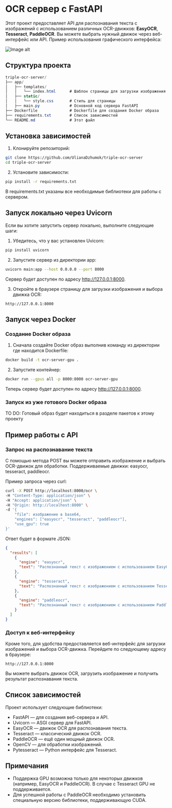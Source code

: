 # OCR сервер с FastAPI

Этот проект предоставляет API для распознавания текста с изображений с использованием различных OCR-движков: **EasyOCR**, **Tesseract**, **PaddleOCR**. 
Вы можете выбрать нужный движок через веб-интерфейс или API.
Пример использования графического интерфейса:

![Image alt](https://github.com/UlianaDzhumok/triple-ocr-server/raw/main/example.jpg)

## Структура проекта

  ```csharp
  triple-ocr-server/
  ├── app/
  │   ├── templates/
  │   │   └── index.html      # Шаблон страницы для загрузки изображения
  │   ├── static/
  │   │   └── style.css       # Стиль для страницы
  │   ├── main.py             # Основной код сервера FastAPI
  ├── Dockerfile              # Dockerfile для создания Docker образа
  ├── requirements.txt        # Список зависимостей
  └── README.md               # Этот файл
```
## Установка зависимостей

1. Клонируйте репозиторий:
```bash
git clone https://github.com/UlianaDzhumok/triple-ocr-server
cd triple-ocr-server
```
2. Установите зависимости:
```bash
pip install -r requirements.txt
```

В requirements.txt указаны все необходимые библиотеки для работы с сервером.

## Запуск локально через Uvicorn
Если вы хотите запустить сервер локально, выполните следующие шаги:

1. Убедитесь, что у вас установлен Uvicorn:
```bash
pip install uvicorn
```
2. Запустите сервер из директории app:
```bash
uvicorn main:app --host 0.0.0.0 --port 8000
```
Сервер будет доступен по адресу http://127.0.0.1:8000.

3. Откройте в браузере страницу для загрузки изображения и выбора движка OCR:

```arduino
http://127.0.0.1:8000
```
## Запуск через Docker
### Создание Docker образа
1. Сначала создайте Docker образ выполнив команду из директории где находится Dockerfile:
```bash
docker build -t ocr-server-gpu .
```
2. Запустите контейнер:
```bash
docker run --gpus all -p 8000:8000 ocr-server-gpu
```
Теперь сервер будет доступен по адресу http://127.0.0.1:8000.

### Запуск из уже готового Docker образа
TO DO: Готовый образ будет находиться в разделе пакетов к этому проекту

## Пример работы с API
### Запрос на распознавание текста
С помощью метода POST вы можете отправить изображение и выбрать OCR-движок для обработки. Поддерживаемые движки: easyocr, tesseract, paddleocr.

Пример запроса через curl:
```bash
curl -X POST http://localhost:8000/ocr \
-H "Content-Type: application/json" \
-H "Accept: application/json" \
-H "Origin: http://localhost:8000" \
-d '{
    "file": изображение в base64,
    "engines": ["easyocr", "tesseract", "paddleocr"],
    "use_gpu": true
}'
```
Ответ будет в формате JSON:

```json
{
  "results": [
    {
      "engine": "easyocr",
      "text": "Распознанный текст с изображением с использованием EasyOCR на GPU"
    },
    {
      "engine": "tesseract",
      "text": "Распознанный текст с изображением с использованием Tesseract"
    },
    {
      "engine": "paddleocr",
      "text": "Распознанный текст с изображением с использованием PaddleOCR на GPU"
    }
  ]
}
```
### Доступ к веб-интерфейсу
Кроме того, для удобства предоставляется веб-интерфейс для загрузки изображений и выбора OCR-движка. Перейдите по следующему адресу в браузере:

```arduino
http://127.0.0.1:8000
```
Вы можете выбрать движок OCR, загрузить изображение и получить результат распознавания текста.

## Список зависимостей
Проект использует следующие библиотеки:

- FastAPI — для создания веб-сервера и API.
- Uvicorn — ASGI сервер для FastAPI.
- EasyOCR — движок OCR для распознавания текста.
- Tesseract — классический движок OCR.
- PaddleOCR — ещё один мощный движок OCR.
- OpenCV — для обработки изображений.
- Pytesseract — Python интерфейс для Tesseract.

## Примечания
- Поддержка GPU возможна только для некоторых движков (например, EasyOCR и PaddleOCR). В случае с Tesseract GPU не поддерживается.
- Для успешной работы с PaddleOCR необходимо установить специальную версию библиотеки, поддерживающую CUDA.
